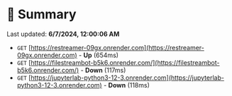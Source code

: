 # 📖 Summary
Last updated: **6/7/2024, 12:00:06 AM**

- `GET` [https://restreamer-09gx.onrender.com](https://restreamer-09gx.onrender.com) - **Up** (654ms)
- `GET` [https://filestreambot-b5k6.onrender.com/](https://filestreambot-b5k6.onrender.com/) - **Down** (117ms)
- `GET` [https://jupyterlab-python3-12-3.onrender.com](https://jupyterlab-python3-12-3.onrender.com) - **Down** (118ms)

